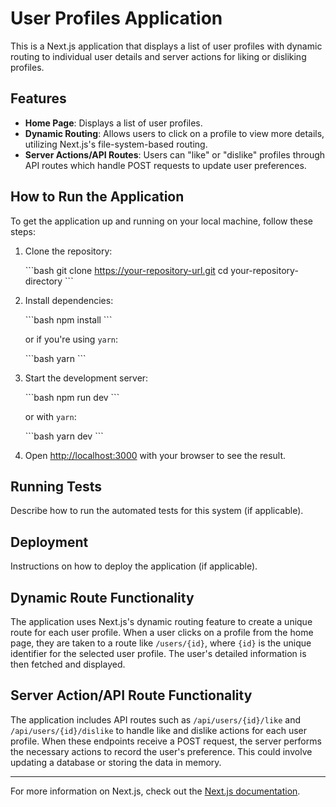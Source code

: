 # User Profiles Application

This is a Next.js application that displays a list of user profiles with dynamic routing to individual user details and server actions for liking or disliking profiles.

## Features

- **Home Page**: Displays a list of user profiles.
- **Dynamic Routing**: Allows users to click on a profile to view more details, utilizing Next.js's file-system-based routing.
- **Server Actions/API Routes**: Users can "like" or "dislike" profiles through API routes which handle POST requests to update user preferences.

## How to Run the Application

To get the application up and running on your local machine, follow these steps:

1. Clone the repository:

   \```bash
   git clone https://your-repository-url.git
   cd your-repository-directory
   \```

2. Install dependencies:

   \```bash
   npm install
   \```

   or if you're using `yarn`:

   \```bash
   yarn
   \```

3. Start the development server:

   \```bash
   npm run dev
   \```

   or with `yarn`:

   \```bash
   yarn dev
   \```

4. Open [http://localhost:3000](http://localhost:3000) with your browser to see the result.

## Running Tests

Describe how to run the automated tests for this system (if applicable).

## Deployment

Instructions on how to deploy the application (if applicable).

## Dynamic Route Functionality

The application uses Next.js's dynamic routing feature to create a unique route for each user profile. When a user clicks on a profile from the home page, they are taken to a route like `/users/{id}`, where `{id}` is the unique identifier for the selected user profile. The user's detailed information is then fetched and displayed.

## Server Action/API Route Functionality

The application includes API routes such as `/api/users/{id}/like` and `/api/users/{id}/dislike` to handle like and dislike actions for each user profile. When these endpoints receive a POST request, the server performs the necessary actions to record the user's preference. This could involve updating a database or storing the data in memory.

---

For more information on Next.js, check out the [Next.js documentation](https://nextjs.org/docs).
